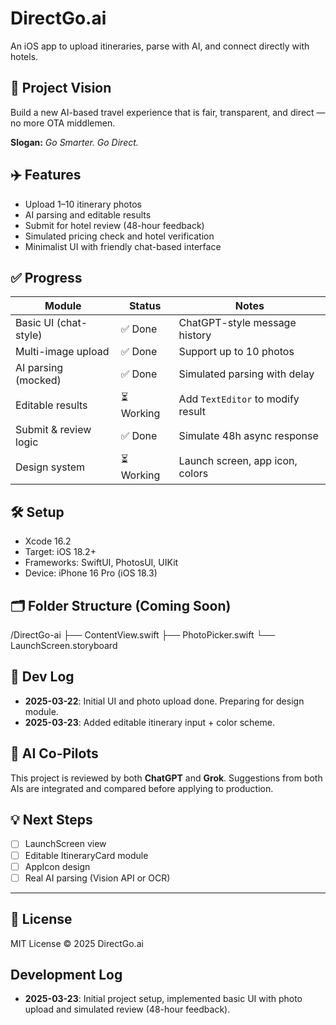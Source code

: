 # DirectGo.ai

An iOS app to upload itineraries, parse with AI, and connect directly with hotels.

## 🧠 Project Vision

Build a new AI-based travel experience that is fair, transparent, and direct — no more OTA middlemen.

**Slogan:** _Go Smarter. Go Direct._

## ✈️ Features

- Upload 1–10 itinerary photos
- AI parsing and editable results
- Submit for hotel review (48-hour feedback)
- Simulated pricing check and hotel verification
- Minimalist UI with friendly chat-based interface

## ✅ Progress

| Module                     | Status   | Notes                             |
|----------------------------|----------|-----------------------------------|
| Basic UI (chat-style)      | ✅ Done   | ChatGPT-style message history     |
| Multi-image upload         | ✅ Done   | Support up to 10 photos           |
| AI parsing (mocked)        | ✅ Done   | Simulated parsing with delay      |
| Editable results           | ⏳ Working | Add `TextEditor` to modify result |
| Submit & review logic      | ✅ Done   | Simulate 48h async response       |
| Design system              | ⏳ Working | Launch screen, app icon, colors  |

## 🛠️ Setup

- Xcode 16.2
- Target: iOS 18.2+
- Frameworks: SwiftUI, PhotosUI, UIKit
- Device: iPhone 16 Pro (iOS 18.3)

## 🗂️ Folder Structure (Coming Soon)

/DirectGo-ai
├── ContentView.swift
├── PhotoPicker.swift
└── LaunchScreen.storyboard


## 📆 Dev Log

- **2025-03-22**: Initial UI and photo upload done. Preparing for design module.
- **2025-03-23**: Added editable itinerary input + color scheme.

## 🤖 AI Co-Pilots

This project is reviewed by both **ChatGPT** and **Grok**. Suggestions from both AIs are integrated and compared before applying to production.

## 💡 Next Steps

- [ ] LaunchScreen view
- [ ] Editable ItineraryCard module
- [ ] AppIcon design
- [ ] Real AI parsing (Vision API or OCR)

---

## 🔗 License

MIT License © 2025 DirectGo.ai


## Development Log
- **2025-03-23**: Initial project setup, implemented basic UI with photo upload and simulated review (48-hour feedback).
